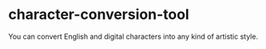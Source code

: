 # character-conversion-tool
 You can convert English and digital characters into any kind of artistic style.
